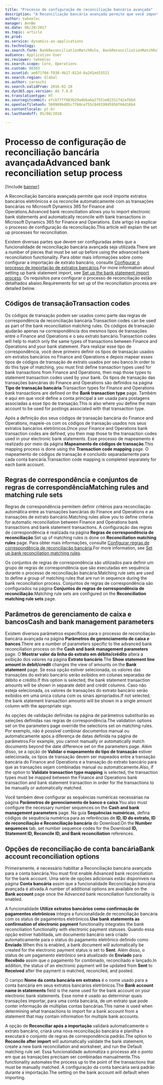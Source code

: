 ```yaml
---
title: "Processo de configuração de reconciliação bancária avançada"
description: "A Reconciliação bancária avançada permite que você importe extratos bancários eletrônicos e os reconcilie automaticamente com as transações bancárias no Microsoft Dynamics 365 for Finance and Operations.  Este artigo irá explicar o processo de configuração da reconciliação."
author: twheeloc
manager: AnnBe
ms.date: 06/20/2017
ms.topic: article
ms.prod: 
ms.service: dynamics-ax-applications
ms.technology: 
ms.search.form: BankReconciliationMatchRule, BankReconciliationMatchRuleSet
audience: Application User
ms.reviewer: twheeloc
ms.search.scope: Core, Operations
ms.custom: 98303
ms.assetid: ae071f04-f038-4b17-812d-0a241ed15521
ms.search.region: Global
ms.author: saraschi
ms.search.validFrom: 2016-02-28
ms.dyn365.ops.version: AX 7.0.0
ms.translationtype: HT
ms.sourcegitcommit: efcb77ff883b29a4bbaba27551e02311742afbbd
ms.openlocfilehash: 569989bd85c7768cef55c849199d5950f66d16b4
ms.contentlocale: pt-br
ms.lasthandoff: 05/08/2018

---
```


# <a name="advanced-bank-reconciliation-setup-process"></a><span data-ttu-id="fdb03-104">Processo de configuração de reconciliação bancária avançada</span><span class="sxs-lookup"><span data-stu-id="fdb03-104">Advanced bank reconciliation setup process</span></span>

[!include [banner](../includes/banner.md)]

<span data-ttu-id="fdb03-105">A Reconciliação bancária avançada permite que você importe extratos bancários eletrônicos e os reconcilie automaticamente com as transações bancárias no Microsoft Dynamics 365 for Finance and Operations.</span><span class="sxs-lookup"><span data-stu-id="fdb03-105">Advanced bank reconciliation allows you to import electronic bank statements and automatically reconcile with bank transactions in Microsoft Dynamics 365 for Finance and Operations.</span></span>  <span data-ttu-id="fdb03-106">Este artigo irá explicar o processo de configuração da reconciliação.</span><span class="sxs-lookup"><span data-stu-id="fdb03-106">This article will explain the set up processes for reconciliation.</span></span>  

<span data-ttu-id="fdb03-107">Existem diversas partes que devem ser configuradas antes que a funcionalidade de reconciliação bancária avançada seja utilizada.</span><span class="sxs-lookup"><span data-stu-id="fdb03-107">There are a number of pieces that must be set up before using the advanced bank reconciliation functionality.</span></span> <span data-ttu-id="fdb03-108">Para obter mais informações sobre como configurar a importação de extrato bancário, consulte [Configurar o processo de importação de extratos bancários](set-up-advanced-bank-reconciliation-import-process.md).</span><span class="sxs-lookup"><span data-stu-id="fdb03-108">For more information about setting up bank statement import, see [Set up the bank statement import process](set-up-advanced-bank-reconciliation-import-process.md).</span></span>  <span data-ttu-id="fdb03-109">Os requisitos para configurar o processo de reconciliação estão detalhados abaixo.</span><span class="sxs-lookup"><span data-stu-id="fdb03-109">Requirements for set up of the reconciliation process are detailed below.</span></span>

## <a name="transaction-codes"></a><span data-ttu-id="fdb03-110">Códigos de transação</span><span class="sxs-lookup"><span data-stu-id="fdb03-110">Transaction codes</span></span>
<span data-ttu-id="fdb03-111">Os códigos de transação podem ser usados como parte das regras de correspondência de reconciliação bancária.</span><span class="sxs-lookup"><span data-stu-id="fdb03-111">Transaction codes can be used as part of the bank reconciliation matching rules.</span></span>  <span data-ttu-id="fdb03-112">Os códigos de transação ajudarão apenas na correspondência dos mesmos tipos de transações entre o Finance and Operations e o seu extrato bancário.</span><span class="sxs-lookup"><span data-stu-id="fdb03-112">Transaction codes will help to match only the same types of transactions between Finance and Operations and your bank statement.</span></span>  <span data-ttu-id="fdb03-113">Para realizar esse tipo de correspondência, você deve primeiro definir os tipos de transação usados em extratos bancários no Finance and Operations e depois mapear esses tipos de códigos de transação de extrato usados por seu banco.</span><span class="sxs-lookup"><span data-stu-id="fdb03-113">In order to do this type of matching, you must first define transaction types used for bank transactions from Finance and Operations, then map those types to statement transaction codes used by your bank.</span></span>  <span data-ttu-id="fdb03-114">Os tipos de transação das transações bancárias do Finance and Operations são definidos na página **Tipo de transação bancária**.</span><span class="sxs-lookup"><span data-stu-id="fdb03-114">Transaction types for Finance and Operations bank transactions are defined on the **Bank transaction type** page.</span></span>  <span data-ttu-id="fdb03-115">Também é aqui em que você define a conta principal a ser usada para postagens associadas a esse tipo de transação.</span><span class="sxs-lookup"><span data-stu-id="fdb03-115">This is also where you define the main account to be used for postings associated with that transaction type.</span></span> 

<span data-ttu-id="fdb03-116">Após a definição dos seus códigos de transação bancária do Finance and Operations, mapeie-os com os códigos de transação usados nos seus extratos bancários eletrônicos.</span><span class="sxs-lookup"><span data-stu-id="fdb03-116">Once your Finance and Operations bank transaction codes are defined, you then map those to the transaction codes used in your electronic bank statements.</span></span>  <span data-ttu-id="fdb03-117">Esse processo de mapeamento é realizado por meio da página **Mapeamento de códigos de transação**.</span><span class="sxs-lookup"><span data-stu-id="fdb03-117">This mapping process is done using the **Transaction code mapping** page.</span></span>  <span data-ttu-id="fdb03-118">O mapeamento de códigos de transação é concluído separadamente para cada conta bancária.</span><span class="sxs-lookup"><span data-stu-id="fdb03-118">Transaction code mapping is completed separately for each bank account.</span></span>

## <a name="matching-rules-and-matching-rule-sets"></a><span data-ttu-id="fdb03-119">Regras de correspondência e conjuntos de regras de correspondência</span><span class="sxs-lookup"><span data-stu-id="fdb03-119">Matching rules and matching rule sets</span></span>
<span data-ttu-id="fdb03-120">Regras de correspondência permitem definir critérios para reconciliação automática entre as transações bancárias do Finance and Operations e as transações de extrato bancário.</span><span class="sxs-lookup"><span data-stu-id="fdb03-120">Matching rules allow you to define criteria for automatic reconciliation between Finance and Operations bank transactions and bank statement transactions.</span></span>  <span data-ttu-id="fdb03-121">A configuração das regras de correspondência é realizada na página **Regras de correspondência de reconciliação**.</span><span class="sxs-lookup"><span data-stu-id="fdb03-121">Set up of matching rules is done on **Reconciliation matching rules** page.</span></span>  <span data-ttu-id="fdb03-122">Para obter mais informações, consulte [Configurar regras de correspondência de reconciliação bancária](set-up-bank-reconciliation-matching-rules.md).</span><span class="sxs-lookup"><span data-stu-id="fdb03-122">For more information, see [Set up bank reconciliation matching rules](set-up-bank-reconciliation-matching-rules.md).</span></span> 

<span data-ttu-id="fdb03-123">Os conjuntos de regras de correspondência são utilizados para definir um grupo de regras de correspondência que são executadas em sequência durante o processo de reconciliação bancária.</span><span class="sxs-lookup"><span data-stu-id="fdb03-123">Matching rule sets are used to define a group of matching rules that are run in sequence during the bank reconciliation process.</span></span>  <span data-ttu-id="fdb03-124">Conjuntos de regras de correspondência são configurados na página **Conjuntos de regras de correspondência de reconciliação**.</span><span class="sxs-lookup"><span data-stu-id="fdb03-124">Matching rule sets are configured on the **Reconciliation matching rule sets** page.</span></span>

## <a name="cash-and-bank-management-parameters"></a><span data-ttu-id="fdb03-125">Parâmetros de gerenciamento de caixa e bancos</span><span class="sxs-lookup"><span data-stu-id="fdb03-125">Cash and bank management parameters</span></span>
<span data-ttu-id="fdb03-126">Existem diversos parâmetros específicos para o processo de reconciliação bancária avançada na página **Parâmetros de gerenciamento de caixa e bancos**.</span><span class="sxs-lookup"><span data-stu-id="fdb03-126">There are a number of parameters specific to the advanced bank reconciliation process on the **Cash and bank management parameters** page.</span></span>  <span data-ttu-id="fdb03-127">O **Mostrar valor da linha do extrato em débito/crédito** altera a exibição dos valores na página **Extrato bancário**.</span><span class="sxs-lookup"><span data-stu-id="fdb03-127">The **Show statement line amount in debit/credit** changes the view of amounts on the **Bank statement** page.</span></span>  <span data-ttu-id="fdb03-128">Se essa opção estiver selecionada, os valores das transações do extrato bancário serão exibidos em colunas separadas de débito e crédito.</span><span class="sxs-lookup"><span data-stu-id="fdb03-128">If this option is selected, the bank statement transaction amounts will be shown in separate debit and credit columns.</span></span>  <span data-ttu-id="fdb03-129">Caso não esteja selecionada, os valores de transações do extrato bancário serão exibidos em uma única coluna com os sinais apropriados.</span><span class="sxs-lookup"><span data-stu-id="fdb03-129">If not selected, the bank statement transaction amounts will be shown in a single amount column with the appropriate sign.</span></span> 

<span data-ttu-id="fdb03-130">As opções de validação definidas na página de parâmetros substituirão as seleções definidas nas regras de correspondência.</span><span class="sxs-lookup"><span data-stu-id="fdb03-130">The validation options set on the parameters page override the selections set on matching rules.</span></span>  <span data-ttu-id="fdb03-131">Por exemplo, não é possível combinar documentos manual ou automaticamente após a diferença de datas definida na página de parâmetros.</span><span class="sxs-lookup"><span data-stu-id="fdb03-131">For example, you cannot manually or automatically match documents beyond the date difference set on the parameters page.</span></span>  <span data-ttu-id="fdb03-132">Além disso, se a opção de **Validar o mapeamento do tipo de transação** estiver selecionada, os tipos de transação devem ser mapeados entre a transação bancária do Finance and Operations e a transação do extrato bancário para que as transações sejam combinadas manual ou automaticamente.</span><span class="sxs-lookup"><span data-stu-id="fdb03-132">Also, if the option to **Validate transaction type mapping** is selected, the transaction types must be mapped between the Finance and Operations bank transaction and bank statement transaction in order for the transactions to be manually or automatically matched.</span></span> 

<span data-ttu-id="fdb03-133">Você também deve configurar as sequências numéricas necessárias na página **Parâmetros de gerenciamento de banco e caixa**.</span><span class="sxs-lookup"><span data-stu-id="fdb03-133">You also must configure the necessary number sequences on the **Cash and bank management parameters** page.</span></span>  <span data-ttu-id="fdb03-134">Na guia **Sequências numéricas**, defina códigos de sequência numérica para as referências de **ID, ID do extrato, ID de reconciliação e Reconciliação bancária** do Download.</span><span class="sxs-lookup"><span data-stu-id="fdb03-134">On the **Number sequences** tab, set number sequence codes for the Download **ID, Statement ID, Reconcile ID, and Bank reconciliation** references.</span></span>

## <a name="bank-account-reconciliation-options"></a><span data-ttu-id="fdb03-135">Opções de reconciliação de conta bancária</span><span class="sxs-lookup"><span data-stu-id="fdb03-135">Bank account reconciliation options</span></span>
<span data-ttu-id="fdb03-136">Primeiramente, é necessário habilitar a Reconciliação bancária avançada para a conta bancária.</span><span class="sxs-lookup"><span data-stu-id="fdb03-136">You must first enable Advanced bank reconciliation for the bank account.</span></span>  <span data-ttu-id="fdb03-137">Uma série de opções adicionais estão disponíveis na página **Conta bancária** assim que a funcionalidade Reconciliação bancária avançada é ativada.</span><span class="sxs-lookup"><span data-stu-id="fdb03-137">A number of additional options are available on the **Bank account** page once the Advanced bank reconciliation functionality is enabled.</span></span> 

<span data-ttu-id="fdb03-138">A funcionalidade **Utilize extratos bancários como confirmação de pagamentos eletrônicos** integra a funcionalidade de reconciliação bancária com os status de pagamentos eletrônicos.</span><span class="sxs-lookup"><span data-stu-id="fdb03-138">**Use bank statements as confirmation of electronic payment** functionality integrates the bank reconciliation functionality with electronic payment statuses.</span></span>  <span data-ttu-id="fdb03-139">Quando essa opção estiver habilitada, um documento bancário será criado automaticamente para o status do pagamento eletrônico definido como **Enviado**.</span><span class="sxs-lookup"><span data-stu-id="fdb03-139">When this is enabled, a bank document will automatically be created for the electronic payment status is set to **Sent**.</span></span>  <span data-ttu-id="fdb03-140">Além disso, o status de um pagamento eletrônico será atualizado de **Enviado** para **Recebido** assim que o pagamento for combinado, reconciliado e lançado.</span><span class="sxs-lookup"><span data-stu-id="fdb03-140">In addition, the status of an electronic payment will be updated from **Sent** to **Received** after the payment is matched, reconciled, and posted.</span></span> 

<span data-ttu-id="fdb03-141">O campo **Nome da conta bancária em extratos** é o nome usado para a conta bancária em seus extratos bancários eletrônicos.</span><span class="sxs-lookup"><span data-stu-id="fdb03-141">The **Bank account name in statements** field is the name used for the bank account on your electronic bank statements.</span></span>  <span data-ttu-id="fdb03-142">Esse nome é usado ao determinar quais transações importar, para uma conta bancária, de um extrato que pode conter informação de múltiplas contas bancárias.</span><span class="sxs-lookup"><span data-stu-id="fdb03-142">This name is used when determining what transactions to import for a bank account from a statement that may contain information for multiple bank accounts.</span></span> 

<span data-ttu-id="fdb03-143">A opção de **Reconciliar após a importação** validará automaticamente o extrato bancário, criará uma nova reconciliação bancária e planilha e executará o conjunto de regras de correspondência padrão.</span><span class="sxs-lookup"><span data-stu-id="fdb03-143">The option to **Reconcile after import** will automatically validate the bank statement, create a new bank reconciliation and worksheet, and run the Default matching rule set.</span></span>  <span data-ttu-id="fdb03-144">Essa funcionalidade automatiza o processo até o ponto em que as transações precisam ser combinadas manualmente.</span><span class="sxs-lookup"><span data-stu-id="fdb03-144">This functionality automates the process up to the point of the transactions that must be manually matched.</span></span>  <span data-ttu-id="fdb03-145">A configuração da conta bancária será padrão durante a importação.</span><span class="sxs-lookup"><span data-stu-id="fdb03-145">The setting on the bank account will default when importing.</span></span>





